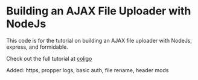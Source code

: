 # Building an AJAX File Uploader with NodeJs

This code is for the tutorial on building an AJAX file uploader with NodeJs, express, and formidable.

Check out the full tutorial at [coligo](http://coligo.io/building-ajax-file-uploader-with-node/)


Added:
https, propper logs, basic auth, file rename, header mods
